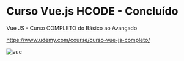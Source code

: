 # Curso Vue.js HCODE - Concluído
 Vue JS - Curso COMPLETO do Básico ao Avançado
 
 https://www.udemy.com/course/curso-vue-js-completo/
 
![vue](https://user-images.githubusercontent.com/57469942/133174307-475ebe82-7d5d-4110-8084-92382f36e665.png)

